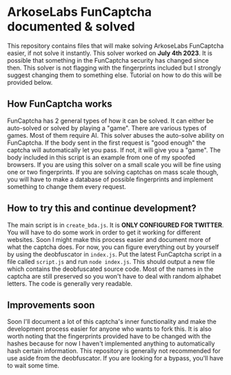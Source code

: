 # ArkoseLabs FunCaptcha documented & solved
This repository contains files that will make solving ArkoseLabs FunCaptcha easier, if not solve it instantly.
This solver worked on **July 4th 2023**. It is possible that something in the FunCaptcha security has changed since then.
This solver is not flagging with the fingerprints included but I strongly suggest changing them to something else. Tutorial on how to do this will be provided below.

## How FunCaptcha works
FunCaptcha has 2 general types of how it can be solved. It can either be auto-solved or solved by playing a "game".
There are various types of games. Most of them require AI. This solver abuses the auto-solve ability on FunCaptcha.
If the body sent in the first request is "good enough" the captcha will automatically let you pass. If not, it will give you a "game".
The body included in this script is an example from one of my spoofed browsers. If you are using this solver on a small scale you will be fine using one or two fingerprints. If you are solving captchas on mass scale though, you will have
to make a database of possible fingerprints and implement something to change them every request.

## How to try this and continue development?
The main script is in `create_bda.js`. It is **ONLY CONFIGURED FOR TWITTER**. You will have to do some work in order to get it working for different websites.
Soon I might make this process easier and document more of what the captcha does. For now, you can figure everything out by yourself by using the deobfuscator in `index.js`.
Put the latest FunCaptcha script in a file called `script.js` and run `node index.js`. This should output a new file which contains the deobfuscated source code.
Most of the names in the captcha are still preserved so you won't have to deal with random alphabet letters. The code is generally very readable.


## Improvements soon
Soon I'll document a lot of this captcha's inner functionality and make the development process easier for anyone who wants to fork this.
It is also worth noting that the fingerprints provided have to be changed with the hashes because for now I haven't implemented anything to automatically hash certain information.
This repository is generally not recommended for use aside from the deobfuscator. If you are looking for a bypass, you'll have to wait some time.